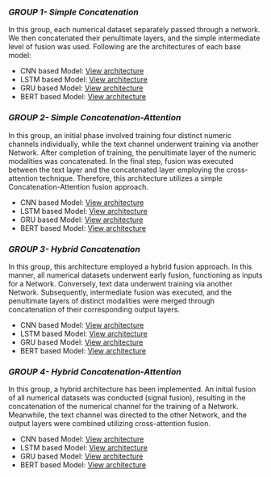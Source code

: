 ### ***GROUP 1- Simple Concatenation***
 
In this group, each numerical dataset separately passed through a network.  We then concatenated their penultimate layers, and the simple intermediate level of fusion was used.
Following are the architectures of each base model:

 - CNN based Model: [View architecture](11.pdf)
 - LSTM based Model: [View architecture](12.pdf)
 - GRU based Model: [View architecture](13.pdf)
 - BERT based Model: [View architecture](14.pdf)

   
### ***GROUP 2- Simple Concatenation-Attention***
 
In this group, an initial phase involved training four distinct numeric channels individually, while the text channel underwent training via another Network. After completion of training, the penultimate layer of the numeric modalities was concatenated. In the final step, fusion was executed between the text layer and the concatenated layer employing the cross-attention technique. Therefore, this architecture utilizes a simple Concatenation-Attention fusion approach.


 - CNN based Model: [View architecture](21.pdf)
 - LSTM based Model: [View architecture](22.pdf)
 - GRU based Model: [View architecture](23.pdf)
 - BERT based Model: [View architecture](24.pdf)

### ***GROUP 3- Hybrid Concatenation***
 
In this group, this architecture employed a hybrid fusion approach. In this manner, all numerical datasets underwent early fusion, functioning as inputs for a Network. Conversely, text data underwent training via another Network. Subsequently, intermediate fusion was executed, and the penultimate layers of distinct modalities were merged through concatenation of their corresponding output layers.


 - CNN based Model: [View architecture](31.pdf)
 - LSTM based Model: [View architecture](32.pdf)
 - GRU based Model: [View architecture](33.pdf)
 - BERT based Model: [View architecture](34.pdf)

### ***GROUP 4- Hybrid Concatenation-Attention***
 
In this group, a hybrid architecture has been implemented. An initial fusion of all numerical datasets was conducted (signal fusion), resulting in the concatenation of the numerical channel for the training of a Network. Meanwhile, the text channel was directed to the other Network, and the output layers were combined utilizing cross-attention fusion.



 - CNN based Model: [View architecture](41.pdf)
 - LSTM based Model: [View architecture](42.pdf)
 - GRU based Model: [View architecture](43.pdf)
 - BERT based Model: [View architecture](44.pdf)
